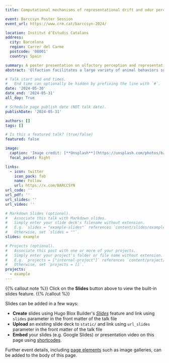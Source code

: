 ```yaml
---
title: Computational mechanisms of representational drift and odor perception in rodent olfactory systems 

event: Barccsyn Poster Session
event_url: https://www.crm.cat/barccsyn-2024/

location: Institut d’Estudis Catalans
address:
  city: Barcelona
  region: Carrer del Carme
  postcode: '08001'
  country: Spain

summary: A poster presentation on olfactory perception and representational drift.
abstract: 'Olfaction facilitates a large variety of animal behaviors such as feeding, mating, and communication. In the mammal olfactory system, the olfactory bulb (OB) and piriform cortex (PCx) are responsible for preliminary odor encoding and corresponding memory storage respectively. Recent evidence demonstrated the dynamic nature of OB and PCx odor representations upon frequent repetition of the same odors over days, and this phenomenon, termed representational drift, should be the consequence of highly plastic nature of biologically constrained synapses in the olfactory system. In this work, we firstly use a simple feedforward OB-PCx network to fit the long-term behavior of PCx pyramidal neurons and then build up a three-layer olfactory circuit model following physiologically plausible intraand inter- areal axonal projection rules, which is capable of odor perception separation, and memory encoding. We seek to computationally identify different roles of OB, PCx and OBPCx interaction in the olfactory pathway, reproduce a series of electrophysiology findings and explore the inevitable emergence of representational drift in such a model configuration.'

# Talk start and end times.
#   End time can optionally be hidden by prefixing the line with `#`.
date: '2024-05-30'
date_end: '2024-05-31'
all_day: True

# Schedule page publish date (NOT talk date).
publishDate: '2024-05-31'

authors: []
tags: []

# Is this a featured talk? (true/false)
featured: false

image:
  caption: 'Image credit: [**Unsplash**](https://unsplash.com/photos/bzdhc5b3Bxs)'
  focal_point: Right

links:
  - icon: twitter
    icon_pack: fab
    name: Follow
    url: https://x.com/BARCCSYN
url_code: ''
url_pdf: ''
url_slides: ''
url_video: ''

# Markdown Slides (optional).
#   Associate this talk with Markdown slides.
#   Simply enter your slide deck's filename without extension.
#   E.g. `slides = "example-slides"` references `content/slides/example-slides.md`.
#   Otherwise, set `slides = ""`.
slides: example

# Projects (optional).
#   Associate this post with one or more of your projects.
#   Simply enter your project's folder or file name without extension.
#   E.g. `projects = ["internal-project"]` references `content/project/deep-learning/index.md`.
#   Otherwise, set `projects = []`.
projects:
  - example
---
```


{{% callout note %}}
Click on the **Slides** button above to view the built-in slides feature.
{{% /callout %}}

Slides can be added in a few ways:

- **Create** slides using Hugo Blox Builder's [_Slides_](https://docs.hugoblox.com/reference/content-types/) feature and link using `slides` parameter in the front matter of the talk file
- **Upload** an existing slide deck to `static/` and link using `url_slides` parameter in the front matter of the talk file
- **Embed** your slides (e.g. Google Slides) or presentation video on this page using [shortcodes](https://docs.hugoblox.com/reference/markdown/).

Further event details, including [page elements](https://docs.hugoblox.com/reference/markdown/) such as image galleries, can be added to the body of this page.
